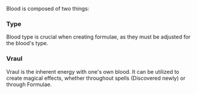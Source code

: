 
Blood is composed of two things:

### Type
Blood type is crucial when creating formulae, as they must be adjusted for the blood's type.

### Vraul
Vraul is the inherent energy with one's own blood. It can be utilized to create magical effects, whether throughout spells (Discovered newly) or through Formulae.